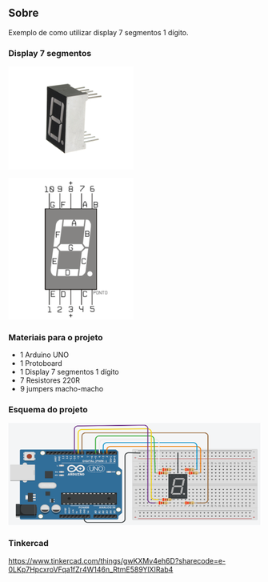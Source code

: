 ## Sobre
Exemplo de como utilizar display 7 segmentos 1 dígito.

### Display 7 segmentos
![](display7seg1digitos.png)

![](display7seg1digitos-pinagem.png)

### Materiais para o projeto
* 1 Arduino UNO
* 1 Protoboard
* 1 Display 7 segmentos 1 dígito
* 7 Resistores 220R
* 9 jumpers macho-macho

### Esquema do projeto
![](esquema.png)

### Tinkercad
https://www.tinkercad.com/things/gwKXMv4eh6D?sharecode=e-0LKp7HpcxroVFqa1fZr4W146n_RtmE589YlXIRab4